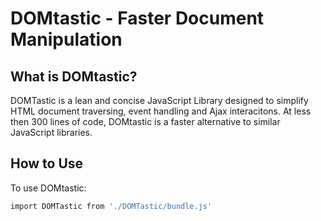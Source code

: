 DOMtastic - Faster Document Manipulation
==================================================

What is DOMtastic?
--------------------------------------------------
DOMTastic is a lean and concise JavaScript Library designed to simplify HTML document traversing, event handling and Ajax interacitons. At less then 300 lines of code, DOMtastic is a faster alternative to similar JavaScript libraries.

How to Use
--------------------------------------------
To use DOMtastic:
```bash
import DOMTastic from './DOMTastic/bundle.js'
```
